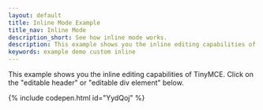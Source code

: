 ```yaml
---
layout: default
title: Inline Mode Example
title_nav: Inline Mode
description_short: See how inline mode works.
description: This example shows you the inline editing capabilities of TinyMCE. Click on the header or div below.
keywords: example demo custom inline
---
```


This example shows you the inline editing capabilities of TinyMCE. Click on the "editable header" or "editable div element" below.

{% include codepen.html id="YydQoj" %}
